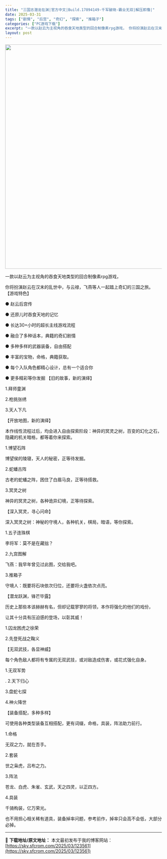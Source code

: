 ```yaml
---
title: "三国志潜龙在渊|官方中文|Build.17894149-千军破晓-霸业无双|解压即撸|"
date: 2025-03-31
tags: ["剧情", "后宫", "奇幻", "探索", "推箱子"]
categories: ["PC游戏下载"]
excerpt: "一款以赵云为主视角的吞食天地类型的回合制像素rpg游戏， 你将扮演赵云在汉末的乱世中，与云禄，飞燕等人一起踏上奇幻的三国之旅。 【游戏特色】 ● 赵云后宫传 ● 还原儿时吞食天地的记忆 ● 长达30+小时的超长主线游戏流程 ● 融合了多种话本，典籍的奇幻剧情 ● 多种多样的武器装备，自由搭配 ● 丰&hellip;"
layout: post
---
```


<img class="aligncenter size-full wp-image-123551" src="https://sky.sfcrom.com/wp-content/uploads/2025/03/2025033109145483.webp" alt="" width="1280" height="720" />

一款以赵云为主视角的吞食天地类型的回合制像素rpg游戏，

你将扮演赵云在汉末的乱世中，与云禄，飞燕等人一起踏上奇幻的三国之旅。
【游戏特色】

● 赵云后宫传

● 还原儿时吞食天地的记忆

● 长达30+小时的超长主线游戏流程

● 融合了多种话本，典籍的奇幻剧情

● 多种多样的武器装备，自由搭配

● 丰富的宝物，命格，典籍获取。

● 每个入队角色都精心设计，总有一个适合你

● 更多精彩等你发掘
【旧的故事，新的演绎】

1.拜师童渊

2.枪挑张绣

3.天人下凡

【开放地图，新的演绎】

本作线性流程过后，均会进入自由探索阶段：神异的冥灵之树，百变的幻化之石， 隐藏的机关暗格，都等着你来探索。

1.博望石阵

博望侯的陵寝，天人的秘密，正等待发掘。

2.蛇蟠古阵

古老的蛇蟠之阵，困住了白眉马良，正等待搭救。

3.冥灵之树

神异的冥灵之树，各种诡异幻境，正等待探索。

【深入冥灵，寻心问命】

深入冥灵之树：神秘的守境人，各种机关，棋局，暗语，等你探索。

1.五子连珠棋

李将军：莫不是在藏拙？

2.九宫图解

飞燕：我早年曾见过此图，交给我吧。

3.推箱子

守境人：既要将石块依次归位，还要将火盏依次点亮。

【潜龙跃渊，锋芒毕露】

历史上那些本该赫赫有名，但却记载寥寥的将领，本作将强化的他们的戏份，

让其十分具有压迫感的登场，以彰其威！

1.囚龙困虎之徐荣

2.先登死战之鞠义

【无双武技，各显神威】

每个角色敌人都将有专属的无双武技，或对敌造成伤害，或花式强化自身。

1.无双军势

. 2.天下归心

3.盘蛇七探

4.神火降世

【装备搭配，多种多样】

可使用各种类型装备互相搭配，更有词缀，命格，具装，阵法助力前行。

1.命格

无双之力，就在吾手。

2.套装

世之枭虎，吕布之力。

3.阵法

苍龙、白虎、朱雀、玄武，天之四灵，以正四方。

4.具装

千骑构装，亿万荣光。

也不用担心相关稀有道具，装备掉率问题，参考前作，掉率只会高不会低，大部分必掉。

---
📖 **下载地址/原文地址：** 本文最初发布于我的博客网站：[https://sky.sfcrom.com/2025/03/123561](https://sky.sfcrom.com/2025/03/123561)
